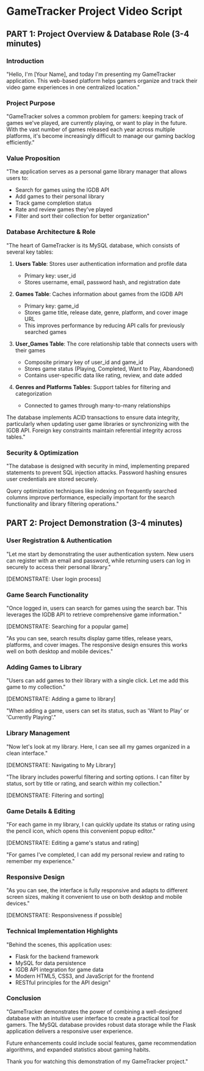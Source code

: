 
# GameTracker Project Video Script

## PART 1: Project Overview & Database Role (3-4 minutes)

### Introduction
"Hello, I'm [Your Name], and today I'm presenting my GameTracker application. This web-based platform helps gamers organize and track their video game experiences in one centralized location."

### Project Purpose
"GameTracker solves a common problem for gamers: keeping track of games we've played, are currently playing, or want to play in the future. With the vast number of games released each year across multiple platforms, it's become increasingly difficult to manage our gaming backlog efficiently."

### Value Proposition
"The application serves as a personal game library manager that allows users to:
- Search for games using the IGDB API
- Add games to their personal library
- Track game completion status
- Rate and review games they've played
- Filter and sort their collection for better organization"

### Database Architecture & Role
"The heart of GameTracker is its MySQL database, which consists of several key tables:

1. **Users Table**: Stores user authentication information and profile data
   - Primary key: user_id
   - Stores username, email, password hash, and registration date

2. **Games Table**: Caches information about games from the IGDB API
   - Primary key: game_id 
   - Stores game title, release date, genre, platform, and cover image URL
   - This improves performance by reducing API calls for previously searched games

3. **User_Games Table**: The core relationship table that connects users with their games
   - Composite primary key of user_id and game_id
   - Stores game status (Playing, Completed, Want to Play, Abandoned)
   - Contains user-specific data like rating, review, and date added

4. **Genres and Platforms Tables**: Support tables for filtering and categorization
   - Connected to games through many-to-many relationships

The database implements ACID transactions to ensure data integrity, particularly when updating user game libraries or synchronizing with the IGDB API. Foreign key constraints maintain referential integrity across tables."

### Security & Optimization
"The database is designed with security in mind, implementing prepared statements to prevent SQL injection attacks. Password hashing ensures user credentials are stored securely.

Query optimization techniques like indexing on frequently searched columns improve performance, especially important for the search functionality and library filtering operations."

## PART 2: Project Demonstration (3-4 minutes)

### User Registration & Authentication
"Let me start by demonstrating the user authentication system. New users can register with an email and password, while returning users can log in securely to access their personal library."

[DEMONSTRATE: User login process]

### Game Search Functionality
"Once logged in, users can search for games using the search bar. This leverages the IGDB API to retrieve comprehensive game information."

[DEMONSTRATE: Searching for a popular game]

"As you can see, search results display game titles, release years, platforms, and cover images. The responsive design ensures this works well on both desktop and mobile devices."

### Adding Games to Library
"Users can add games to their library with a single click. Let me add this game to my collection."

[DEMONSTRATE: Adding a game to library]

"When adding a game, users can set its status, such as 'Want to Play' or 'Currently Playing'."

### Library Management
"Now let's look at my library. Here, I can see all my games organized in a clean interface."

[DEMONSTRATE: Navigating to My Library]

"The library includes powerful filtering and sorting options. I can filter by status, sort by title or rating, and search within my collection."

[DEMONSTRATE: Filtering and sorting]

### Game Details & Editing
"For each game in my library, I can quickly update its status or rating using the pencil icon, which opens this convenient popup editor."

[DEMONSTRATE: Editing a game's status and rating]

"For games I've completed, I can add my personal review and rating to remember my experience."

### Responsive Design
"As you can see, the interface is fully responsive and adapts to different screen sizes, making it convenient to use on both desktop and mobile devices."

[DEMONSTRATE: Responsiveness if possible]

### Technical Implementation Highlights
"Behind the scenes, this application uses:
- Flask for the backend framework
- MySQL for data persistence
- IGDB API integration for game data
- Modern HTML5, CSS3, and JavaScript for the frontend
- RESTful principles for the API design"

### Conclusion
"GameTracker demonstrates the power of combining a well-designed database with an intuitive user interface to create a practical tool for gamers. The MySQL database provides robust data storage while the Flask application delivers a responsive user experience.

Future enhancements could include social features, game recommendation algorithms, and expanded statistics about gaming habits.

Thank you for watching this demonstration of my GameTracker project."
